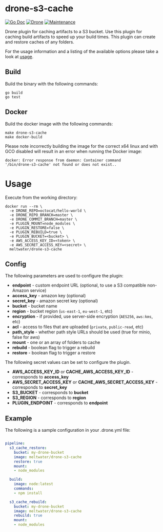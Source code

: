# drone-s3-cache

[![Go Doc](https://godoc.org/github.com/meltwater/drone-s3-cache?status.svg)](http://godoc.org/github.com/meltwater/drone-s3-cache)
[![Drone](https://drone.meltwater.io/api/badges/meltwater/drone-s3-cache/status.svg)](https://drone.meltwater.io/meltwater/drone-s3-cache)
[![Maintenance](https://img.shields.io/maintenance/yes/2018.svg)](https://github.com/meltwater/drone-s3-cache/commits/master)

Drone plugin for caching artifacts to a S3 bucket.
Use this plugin for caching build artifacts to speed up your build times.
This plugin can create and restore caches of any folders.

For the usage information and a listing of the available options please take a look at
[usage](#usage).

## Build

Build the binary with the following commands:

```
go build
go test
```

## Docker

Build the docker image with the following commands:

```
make drone-s3-cache
make docker-build
```

Please note incorrectly building the image for the correct x64 linux and with
GCO disabled will result in an error when running the Docker image:

```
docker: Error response from daemon: Container command
'/bin/drone-s3-cache' not found or does not exist..
```

# Usage

Execute from the working directory:

```
docker run --rm \
  -e DRONE_REPO=octocat/hello-world \
  -e DRONE_REPO_BRANCH=master \
  -e DRONE_COMMIT_BRANCH=master \
  -e PLUGIN_MOUNT=node_modules \
  -e PLUGIN_RESTORE=false \
  -e PLUGIN_REBUILD=true \
  -e PLUGIN_BUCKET=<bucket> \
  -e AWS_ACCESS_KEY_ID=<token> \
  -e AWS_SECRET_ACCESS_KEY=<secret> \
  meltwater/drone-s3-cache
```

## Config

The following parameters are used to configure the plugin:

* **endpoint** - custom endpoint URL (optional, to use a S3 compatible non-Amazon service)
* **access_key** - amazon key (optional)
* **secret_key** - amazon secret key (optional)
* **bucket** - bucket name
* **region** - bucket region (`us-east-1`, `eu-west-1`, etc)
* **encryption** - if provided, use server-side encryption (`AES256`, `aws:kms`, etc)
* **acl** - access to files that are uploaded (`private`, `public-read`, etc)
* **path_style** - whether path style URLs should be used (true for minio, false for aws)
* **mount**   - one or an array of folders to cache
* **rebuild** - boolean flag to trigger a rebuild
* **restore** - boolean flag to trigger a restore

The following secret values can be set to configure the plugin.

* **AWS_ACCESS_KEY_ID** or **CACHE_AWS_ACCESS_KEY_ID** - corresponds to **access_key**
* **AWS_SECRET_ACCESS_KEY** or **CACHE_AWS_SECRET_ACCESS_KEY** - corresponds to **secret_key**
* **S3_BUCKET** - corresponds to **bucket**
* **S3_REGION** - corresponds to **region**
* **PLUGIN_ENDPOINT** - corresponds to **endpoint**

## Example

The following is a sample configuration in your .drone.yml file:

```yaml

pipeline:
  s3_cache_restore:
    bucket: my-drone-bucket
    image: meltwater/drone-s3-cache
    restore: true
    mount:
    - node_modules

  build:
    image: node:latest
    commands:
    - npm install

  s3_cache_rebuild:
    bucket: my-drone-bucket
    image: meltwater/drone-s3-cache
    rebuild: true
    mount:
    - node_modules

```
